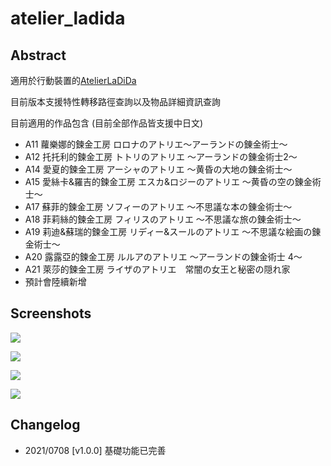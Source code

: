 # atelier_ladida

## Abstract

適用於行動裝置的[AtelierLaDiDa](https://github.com/STRockefeller/AtelierLaDiDa)



目前版本支援特性轉移路徑查詢以及物品詳細資訊查詢

目前適用的作品包含 (目前全部作品皆支援中日文)

- A11 蘿樂娜的鍊金工房 ロロナのアトリエ～アーランドの錬金術士～
- A12 托托利的鍊金工房 トトリのアトリエ ～アーランドの錬金術士2～ 
- A14 愛夏的鍊金工房 アーシャのアトリエ 〜黄昏の大地の錬金術士〜 
- A15 愛絲卡&羅吉的鍊金工房 エスカ&ロジーのアトリエ 〜黄昏の空の錬金術士〜 
- A17 蘇菲的鍊金工房 ソフィーのアトリエ ～不思議な本の錬金術士～ 
- A18 菲莉絲的鍊金工房 フィリスのアトリエ 〜不思議な旅の錬金術士〜
- A19 莉迪&蘇瑞的鍊金工房 リディー&スールのアトリエ 〜不思議な絵画の錬金術士〜 
- A20 露露亞的鍊金工房 ルルアのアトリエ ～アーランドの錬金術士 4～ 
- A21 萊莎的鍊金工房 ライザのアトリエ　常闇の女王と秘密の隠れ家
- 預計會陸續新增



## Screenshots

![](https://i.imgur.com/KRPX4O7.png)

![](https://i.imgur.com/j7dWTnr.png)

![](https://i.imgur.com/NHps4K9.png)

![](https://i.imgur.com/24YpiFB.png)

## Changelog



* 2021/0708 [v1.0.0] 基礎功能已完善
